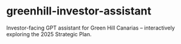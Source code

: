 # greenhill-investor-assistant
Investor-facing GPT assistant for Green Hill Canarias – interactively exploring the 2025 Strategic Plan.
